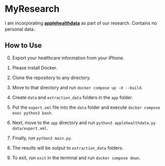 # MyResearch
I am incorporating [**applehealthdata**](https://github.com/tdda/applehealthdata) as part of our research.
Contains no personal data．

## How to Use

0. Export your healthcare information from your iPhone.

1. Please install Docker.

2. Clone the repository to any directory.

3. Move to that directory and run ```docker compose up -d --build```.

4. Create `data` and `extraction_data` folders in the `app` folder.

5. Put the `export.xml` file into the `data` folder and execute ```docker compose exec python3 bash```.

6. Next, move to the `app` directory and run ```python3 applehealthdata.py data/export.xml```.

7. Finally, run ```python3 main.py```.

8. The results will be output to `extraction_data` folders.

10. To exit, run ```exit``` in the terminal and run ```docker compose down```.
